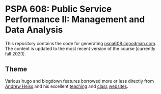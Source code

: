 # PSPA 608: Public Service Performance II: Management and Data Analysis

This repository contains the code for generating [pspa608.cgoodman.com](https://pspa608.cgoodman.com). The content is updated to the most recent version of the course (currently fall 2020).

## Theme
Various hugo and blogdown features borrowed more or less directly from [Andrew Heiss](https://www.andrewheiss.com) and his excellent [teaching](https://statsf18.classes.andrewheiss.com/) and [class](https://econw19.classes.andrewheiss.com/) [websites](https://datavizf18.classes.andrewheiss.com/).
